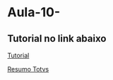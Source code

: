 # Aula-10-

## Tutorial no link abaixo

[Tutorial](https://youtu.be/2kBwN1rJ6Uk)

[Resumo Totvs](https://catolicasc-my.sharepoint.com/:w:/g/personal/eduardo_paterno_catolicasc_edu_br/EdqyrzANN5pArtOHzR_WTrEBitXOFKO7vv2yDFYjZ_gtEQ?e=PLcb7j)
